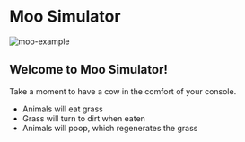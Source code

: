 # Moo Simulator
![moo-example](https://github.com/MrMoo2000/MooSimulator/blob/master/MooTheCow/Moos.gif)
## Welcome to Moo Simulator!  
Take a moment to have a cow in the comfort of your console. 
- Animals will eat grass
- Grass will turn to dirt when eaten
- Animals will poop, which regenerates the grass